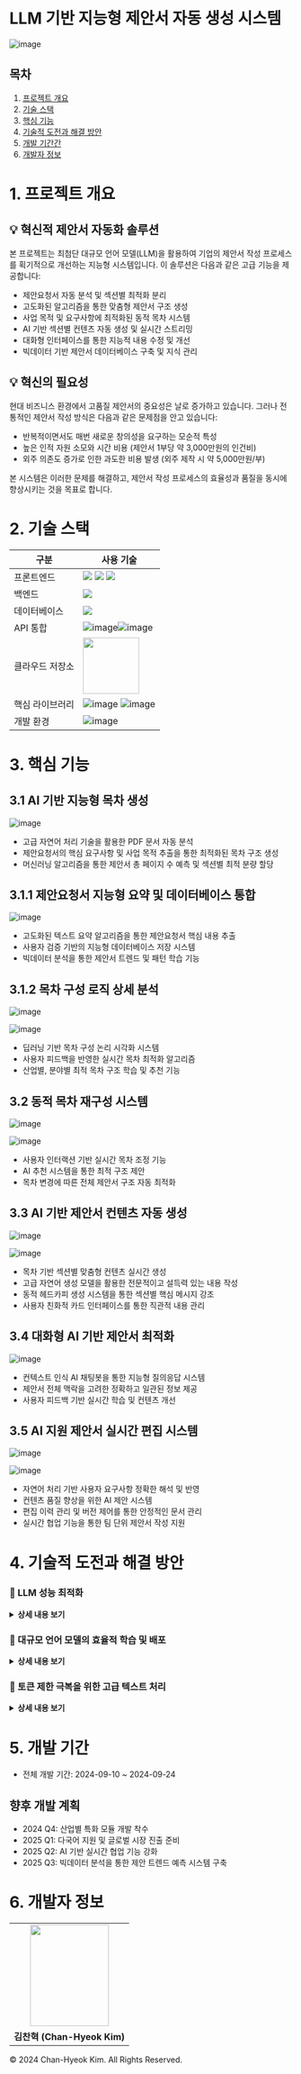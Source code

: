 # LLM 기반 지능형 제안서 자동 생성 시스템
![image](https://github.com/user-attachments/assets/f8ffb005-e09b-495e-b0f2-6e4a7a3edc15)

## 목차
1. [프로젝트 개요](#1-프로젝트-개요)
2. [기술 스택](#2-기술-스택)
3. [핵심 기능](#3-핵심-기능)
4. [기술적 도전과 해결 방안](#4-기술적-도전과-해결-방안)
5. [개발 기간간](#5-개발-기간)
6. [개발자 정보](#6-개발자-정보)

# 1. 프로젝트 개요
## 💡 혁신적 제안서 자동화 솔루션
본 프로젝트는 최첨단 대규모 언어 모델(LLM)을 활용하여 기업의 제안서 작성 프로세스를 획기적으로 개선하는 지능형 시스템입니다. 이 솔루션은 다음과 같은 고급 기능을 제공합니다:

- 제안요청서 자동 분석 및 섹션별 최적화 분리
- 고도화된 알고리즘을 통한 맞춤형 제안서 구조 생성
- 사업 목적 및 요구사항에 최적화된 동적 목차 시스템
- AI 기반 섹션별 컨텐츠 자동 생성 및 실시간 스트리밍
- 대화형 인터페이스를 통한 지능적 내용 수정 및 개선
- 빅데이터 기반 제안서 데이터베이스 구축 및 지식 관리

## 💡 혁신의 필요성
현대 비즈니스 환경에서 고품질 제안서의 중요성은 날로 증가하고 있습니다. 그러나 전통적인 제안서 작성 방식은 다음과 같은 문제점을 안고 있습니다:

- 반복적이면서도 매번 새로운 창의성을 요구하는 모순적 특성
- 높은 인적 자원 소모와 시간 비용 (제안서 1부당 약 3,000만원의 인건비)
- 외주 의존도 증가로 인한 과도한 비용 발생 (외주 제작 시 약 5,000만원/부)

본 시스템은 이러한 문제를 해결하고, 제안서 작성 프로세스의 효율성과 품질을 동시에 향상시키는 것을 목표로 합니다.

# 2. 기술 스택
| 구분         | 사용 기술               |
|--------------|-------------------|
| 프론트엔드    | <img src="https://img.shields.io/badge/HTML5-E34F26?style=for-the-badge&logo=html5&logoColor=white"> <img src="https://img.shields.io/badge/CSS3-1572B6?style=for-the-badge&logo=css3&logoColor=white"> <img src="https://img.shields.io/badge/JavaScript-F7DF1E?style=for-the-badge&logo=javascript&logoColor=black"> |
| 백엔드        | <img src="https://img.shields.io/badge/Python-3776AB?style=for-the-badge&logo=python&logoColor=white"> |
| 데이터베이스  | <img src="https://img.shields.io/badge/Chroma-4285F4?style=for-the-badge&logo=google-chrome&logoColor=white"> |
| API 통합     |![image](https://github.com/user-attachments/assets/1d019b72-a680-46db-9a93-4c8ce99ff338)![image](https://github.com/user-attachments/assets/49900c24-368e-41f1-98fd-fa86924a8706)|
| 클라우드 저장소 | <img src="https://techrecipe.co.kr/wp-content/uploads/2020/08/200824_Google-Drive_001.jpg" width="100"> |
| 핵심 라이브러리 | ![image](https://github.com/user-attachments/assets/2c480a08-4b8c-4bfc-8ca4-839fa7014d80) ![image](https://github.com/user-attachments/assets/28c337d6-69cc-458f-89fe-093a1bd92037) |
| 개발 환경     | ![image](https://github.com/user-attachments/assets/768ad5f8-acb4-4361-86a8-cb760f0fcd92) |

# 3. 핵심 기능

## 3.1 AI 기반 지능형 목차 생성
![image](https://github.com/user-attachments/assets/a3eb4f7b-161f-46a9-9ee5-90e04ef05fad)

- 고급 자연어 처리 기술을 활용한 PDF 문서 자동 분석
- 제안요청서의 핵심 요구사항 및 사업 목적 추출을 통한 최적화된 목차 구조 생성
- 머신러닝 알고리즘을 통한 제안서 총 페이지 수 예측 및 섹션별 최적 분량 할당

## 3.1.1 제안요청서 지능형 요약 및 데이터베이스 통합
![image](https://github.com/user-attachments/assets/7b0810e1-f202-4abf-af7e-5432d74c26e1)
- 고도화된 텍스트 요약 알고리즘을 통한 제안요청서 핵심 내용 추출
- 사용자 검증 기반의 지능형 데이터베이스 저장 시스템
- 빅데이터 분석을 통한 제안서 트렌드 및 패턴 학습 기능

## 3.1.2 목차 구성 로직 상세 분석
![image](https://github.com/user-attachments/assets/ed7e4ee1-c950-4e13-b16a-d3a757e810db)

![image](https://github.com/user-attachments/assets/940c66bb-b1b3-49a2-8692-c676908c3ac4)

- 딥러닝 기반 목차 구성 논리 시각화 시스템
- 사용자 피드백을 반영한 실시간 목차 최적화 알고리즘
- 산업별, 분야별 최적 목차 구조 학습 및 추천 기능

## 3.2 동적 목차 재구성 시스템

![image](https://github.com/user-attachments/assets/41332e38-9790-414f-bf80-f17b224c2628)

![image](https://github.com/user-attachments/assets/e71f0faf-5fb9-40c9-99ed-7c98202f848a)

- 사용자 인터랙션 기반 실시간 목차 조정 기능
- AI 추천 시스템을 통한 최적 구조 제안
- 목차 변경에 따른 전체 제안서 구조 자동 최적화

## 3.3 AI 기반 제안서 컨텐츠 자동 생성

![image](https://github.com/user-attachments/assets/ec241188-fe51-4141-9836-dd2a6a304975)

![image](https://github.com/user-attachments/assets/8246799e-d5cb-4136-89c3-3f7324b9b2eb)

  - 목차 기반 섹션별 맞춤형 컨텐츠 실시간 생성
  - 고급 자연어 생성 모델을 활용한 전문적이고 설득력 있는 내용 작성
  - 동적 헤드카피 생성 시스템을 통한 섹션별 핵심 메시지 강조
  - 사용자 친화적 카드 인터페이스를 통한 직관적 내용 관리

## 3.4 대화형 AI 기반 제안서 최적화
![image](https://github.com/user-attachments/assets/e01dca51-389b-4ae6-8349-b2f408c42b88)

  - 컨텍스트 인식 AI 채팅봇을 통한 지능형 질의응답 시스템
  - 제안서 전체 맥락을 고려한 정확하고 일관된 정보 제공
  - 사용자 피드백 기반 실시간 학습 및 컨텐츠 개선

## 3.5 AI 지원 제안서 실시간 편집 시스템

![image](https://github.com/user-attachments/assets/37864854-8cb1-4d46-91bd-91fddc8aa217)

![image](https://github.com/user-attachments/assets/3a1f9f9e-4128-4454-ad03-e6ac57498be4)

  - 자연어 처리 기반 사용자 요구사항 정확한 해석 및 반영
  - 컨텐츠 품질 향상을 위한 AI 제안 시스템
  - 편집 이력 관리 및 버전 제어를 통한 안정적인 문서 관리
  - 실시간 협업 기능을 통한 팀 단위 제안서 작성 지원

# 4. 기술적 도전과 해결 방안
### 📍 LLM 성능 최적화

<details>
<summary><b> 상세 내용 보기</b></summary>
  
#### 도전 과제
  - 오픈소스 LLM(Llama3)의 성능 및 응답 속도 개선 필요성

#### 시도한 접근법
  - 모델 파인튜닝, 퓨샷 학습, 벡터 데이터베이스 기반 RAG(Retrieval-Augmented Generation) 등 다양한 최적화 기법 적용

#### 최종 해결책
  - Claude API 도입을 통한 고성능 LLM 활용
  - 자체 개발 프롬프트 엔지니어링 기법을 통한 응답 품질 향상
  - 하이브리드 접근법: 로컬 경량 모델과 클라우드 기반 고성능 모델의 최적 조합

</details>

### 📍 대규모 언어 모델의 효율적 학습 및 배포

<details>
<summary><b> 상세 내용 보기</b></summary>

#### 도전 과제
  - 대용량 LLM의 학습 및 배포 시 하드웨어 리소스 한계 극복 

#### 시도한 접근법
  - unsloth 등 모델 최적화 라이브러리 활용 검토
  - 다양한 모델 압축 및 양자화 기법 실험

#### 최종 해결책
  - LoRA(Low-Rank Adaptation) 기반 효율적 모델 학습 구현
  - GGUF(GPT-Generated Unified Format) 변환을 통한 모델 최적화
  - 단계적 양자화 프로세스 도입: 
    1) 초기 학습 
    2) LoRA 적용 
    3) 원본 모델과 병합 
    4) GGUF 변환 
    5) 최종 양자화

</details>

### 📍 토큰 제한 극복을 위한 고급 텍스트 처리

<details>
<summary><b> 상세 내용 보기</b></summary>

#### 도전 과제
  - LLM의 입출력 토큰 제한으로 인한 대용량 제안요청서 처리 어려움

#### 시도한 접근법
  - 문서 분할 및 청크 처리 기법 적용
  - 다중 패스 처리 방식 검토

#### 최종 해결책
  - 고급 자연어 처리 기술을 활용한 지능형 문서 분할 알고리즘 개발
  - 섹션별 컨텍스트 인식 파싱 시스템 구축
  - 계층적 요약 기법을 통한 핵심 정보 추출 및 재구성
  - 동적 토큰 할당 시스템을 통한 효율적 리소스 관리

</details>

# 5.  개발 기간
- 전체 개발 기간: 2024-09-10 ~ 2024-09-24


## 향후 개발 계획
- 2024 Q4: 산업별 특화 모듈 개발 착수
- 2025 Q1: 다국어 지원 및 글로벌 시장 진출 준비
- 2025 Q2: AI 기반 실시간 협업 기능 강화
- 2025 Q3: 빅데이터 분석을 통한 제안 트렌드 예측 시스템 구축

# 6. 개발자 정보

<table>
  <tr>
    <td align="center"><img src="https://github.com/KIMGUUNI/A_EyeF/assets/118683437/278b105e-c98e-4238-a8b3-0a6a54cd0908" width="140" height="180" /></td>
  </tr>
  <tr>
    <td align="center"><strong>김찬혁 (Chan-Hyeok Kim)</strong></td>
  </tr>

</table>


© 2024 Chan-Hyeok Kim. All Rights Reserved.
